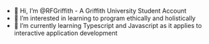 - 👋 Hi, I’m @RFGriffith - A Griffith University Student Account
- 👀 I’m interested in learning to program ethically and holistically
- 🌱 I’m currently learning Typescript and Javascript as it applies to interactive application development

<!---
RFGriffith/RFGriffith is a ✨ special ✨ repository because its `README.md` (this file) appears on your GitHub profile.
You can click the Preview link to take a look at your changes.
--->
